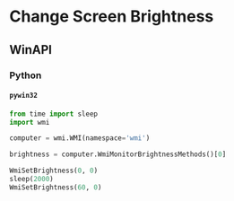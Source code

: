 # Change Screen Brightness

## WinAPI
### Python

#### `pywin32`

```python
from time import sleep
import wmi

computer = wmi.WMI(namespace='wmi')

brightness = computer.WmiMonitorBrightnessMethods()[0]

WmiSetBrightness(0, 0)
sleep(2000)
WmiSetBrightness(60, 0)
```